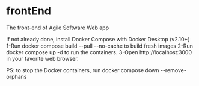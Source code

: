 # frontEnd
The front-end of Agile Software Web app

If not already done, install Docker Compose with Docker Desktop (v2.10+)
1-Run docker compose build --pull --no-cache to build fresh images
2-Run docker compose up -d to run the containers.
3-Open http://localhost:3000 in your favorite web browser.

PS: to stop the Docker containers, run docker compose down --remove-orphans
